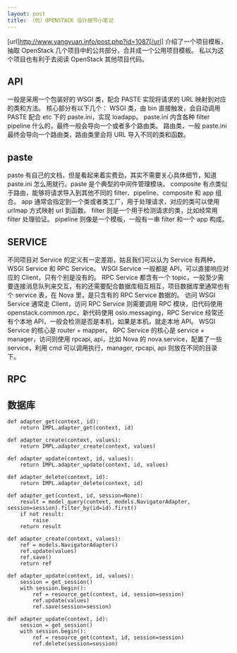 ```yaml
---
layout: post
title: （坑）OPENSTACK 设计细节小笔记
---
```


[url]http://www.yangyuan.info/post.php?id=1087[/url] 介绍了一个项目模板，抽取 OpenStack 几个项目中的公共部分，合并成一个公用项目模板。
私以为这个项目也有利于去阅读 OpenStack 其他项目代码。

API
----
一般是采用一个包装好的 WSGI 类，配合 PASTE 实现将请求的 URL 映射到对应的类和方法。
核心部分有以下几个：
WSGI 类，由 bin 直接触发，会自动调用 PASTE 配合 etc 下的 paste.ini，实现 loadapp。
paste.ini 内含各种 filter pipeline 什么的，最终一般会导向一个或者多个路由类。
路由类，一般 paste.ini 最终会导向一个路由类，路由类里会将 URL 导入不同的类和函数。
## paste
paste 有自己的文档，但是看起来着实费劲，其实不需要关心具体细节，知道 paste.ini 怎么用就行。paste 是个典型的中间件管理模块。
composite 有点类似于路由，能够将请求导入到其他不同的 filter、pipeline、composite 和 app 组合。
app 通常会指定到一个类或者类工厂，用于处理请求，对应的类可以使用 urlmap 方式映射 url 到函数。
filter 则是一个用于检测请求的类，比如经常用 filter 处理验证。
pipeline 则像是一个模板，一般有一串 filter 和一个 app 构成。

SERVICE
----
不同项目对 Service 的定义有一定差距，姑且我们可以认为 Service 有两种，WSGI Service 和 RPC Service。
WSGI Service 一般都是 API，可以直接响应对应的 Client，只有个别是没有的。
RPC Service 都含有一个 topic，一般至少需要连接消息队列来交互，有的还需要配合数据库相互相互，项目数据库里通常也有个 service 表，在 Nova 里，是只含有的 RPC Service 数据的。
访问 WSGI Service 通常走 Client，访问 RPC Service 则需要调用 RPC 模块，旧代码使用 openstack.common.rpc，新代码使用 oslo.messaging，RPC Service 经常还有个本地 API，一般会检测是否是本机，如果是本机，就走本地 API。
WSGI Service 的核心是 router + mapper。
RPC Service 的核心是 service + manager，访问则使用 rpcapi, api，比如 Nova 的 nova.service，配置了一些 service，利用 cmd 可以调用执行，manager, rpcapi, api 则放在不同的目录下。

RPC
----





数据库
----

	def adapter_get(context, id):
	    return IMPL.adapter_get(context, id)
	
	def adapter_create(context, values):
	    return IMPL.adapter_create(context, values)
	
	def adapter_update(context, id, values):
	    return IMPL.adapter_update(context, id, values)
	
	def adapter_delete(context, id):
	    return IMPL.adapter_delete(context, id)
	
	def adapter_get(context, id, session=None):
	    result = model_query(context, models.NavigatorAdapter, session=session).filter_by(id=id).first()
	    if not result:
	        raise
	    return result
	
	def adapter_create(context, values):
	    ref = models.NavigatorAdapter()
	    ref.update(values)
	    ref.save()
	    return ref
	
	def adapter_update(context, id, values):
	    session = get_session()
	    with session.begin():
	        ref = resource_get(context, id, session=session)
	        ref.update(values)
	        ref.save(session=session)
	
	def adapter_update(context, id):
	    session = get_session()
	    with session.begin():
	        ref = resource_get(context, id, session=session)
	        ref.delete(session=session)
